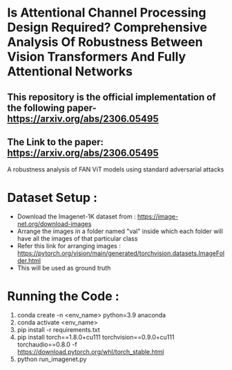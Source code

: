 # Is Attentional Channel Processing Design Required? Comprehensive Analysis Of Robustness Between Vision Transformers And Fully Attentional Networks

## This repository is the official implementation of the following paper- https://arxiv.org/abs/2306.05495

## The Link to the paper: https://arxiv.org/abs/2306.05495

A robustness analysis of FAN ViT models using standard adversarial attacks

# Dataset Setup :
- Download the Imagenet-1K dataset from : https://image-net.org/download-images
- Arrange the images in a folder named "val" inside which each folder will have all the images of that particular class
- Refer this link for arranging images : https://pytorch.org/vision/main/generated/torchvision.datasets.ImageFolder.html
- This will be used as ground truth

# Running the Code :
1. conda create -n <env_name> python=3.9 anaconda
2. conda activate <env_name>
3. pip install -r requirements.txt
4. pip install torch==1.8.0+cu111 torchvision==0.9.0+cu111 torchaudio==0.8.0 -f https://download.pytorch.org/whl/torch_stable.html
5. python run_imagenet.py

